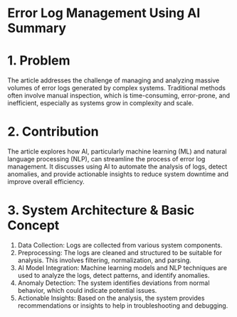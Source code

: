 # Error Log Management Using AI Summary

# 1. Problem
The article addresses the challenge of managing and analyzing massive volumes of error logs generated by complex systems. Traditional methods often involve manual inspection, which is time-consuming, error-prone, and inefficient, especially as systems grow in complexity and scale.

# 2. Contribution
The article explores how AI, particularly machine learning (ML) and natural language processing (NLP), can streamline the process of error log management. It discusses using AI to automate the analysis of logs, detect anomalies, and provide actionable insights to reduce system downtime and improve overall efficiency.

# 3. System Architecture & Basic Concept
1. Data Collection: Logs are collected from various system components.
2. Preprocessing: The logs are cleaned and structured to be suitable for analysis. This involves filtering, normalization, and parsing.
3. AI Model Integration: Machine learning models and NLP techniques are used to analyze the logs, detect patterns, and identify anomalies.
4. Anomaly Detection: The system identifies deviations from normal behavior, which could indicate potential issues.
5. Actionable Insights: Based on the analysis, the system provides recommendations or insights to help in troubleshooting and debugging.
